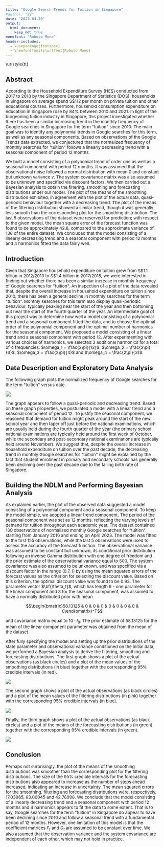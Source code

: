 ```yaml
---
title: "Google Search Trends for Tuition in Singapore"
#author: "Zy"
date: "2023-04-20"
output: 
  html_document:
    keep_md: true
monofont: "Roboto Mono"
header-includes:
  - \usepackage{fontspec}
  - \newfontfamily\urlfont{Roboto Mono}
---
```


<style type="text/css">
  body{
  font-size: 10pt;
}
</style>



\urlstyle{tt}

## Abstract

<!-- <style>pre {width: 600px; border: 0; display: inline; margin: 0; padding: 0; white-space: normal}</style> -->

According to the Household Expenditure Survey (HES) conducted from 2017 to 2018 by the Singapore Department of Statistics (DOS), households in Singapore on average spend S\$112 per month on private tuition and other educational courses. Furthermore, household consumption expenditure on education in Singapore rose by 84% between 2010 and 2021. In light of the burgeoning tuition industry in Singapore, this project investigated whether there has been a similar increasing trend in the monthly frequency of Google searches in Singapore for the term "tuition" since 2010. The main goal was to identify any polynomial trends in Google searches for this term, as well as any seasonal components. Based on observations of the Google Trends data extracted, we conjectured that the normalized frequency of monthly searches for "tuition" follows a linearly decreasing trend with a seasonal component of period 12 months. 

We built a model consisting of a polynomial trend of order one as well as a seasonal component with period 12 months. It was assumed that the observational noise followed a normal distribution with mean 0 and constant but unknown variance $v$. The system covariance matrix was also assumed to be unknown and specified via discount factors. We then carried out a Bayesian analysis to obtain the filtering, smoothing and forecasting distributions under our model. The plot of the means of the smoothing distribution exhibited, in agreement with the plot of the actual data, quasi-periodic behaviour together with a decreasing trend. The plot of the means of the filtering distribution showed a similar trend, though it was generally less smooth than the corresponding plot for the smoothing distribution. The last 5 observations of the dataset were reserved for prediction; with respect to the given model, the mean square error of the forecast function was found to be approximately 42.8, compared to the approximate variance of 136 of the entire dataset. We concluded that the model consisting of a linearly decreasing trend and a seasonal component with period 12 months and  4 harmonics fitted the data fairly well.  

## Introduction

Given that Singapore household expenditure on tuition grew from S$1.1 billion in 2012/2013 to S\$1.4 billion in 2017/2018, we were interested in finding out whether
there has been a similar increase in monthly frequency of Google searches for "tuition". An inspection of a plot of the data revealed that, despite the overall increase in household expenditure on tuition since 2010, there has been a general decline in monthly searches for the term "tuition". Monthly searches for this term also display quasi-periodic behaviour, typically peaking near the start of the year and then bottoming out near the start of the fourth quarter of the year. An intermediate goal of this project was to determine how well a model consisting of a polynomial trend and a seasonal component fitted the data, and to choose the optimal order of the polynomial component and the optimal number of harmonics for the seasonal component. We proposed a model consisting of a linear trend and a seasonal component with period 12.  After experimenting with various choices of harmonics, we selected 3 additional harmonics for a total of 4 frequencies: $\omega_1 = \frac{2\pi}{12}$, $\omega_2 = \frac{2\pi}{6}$, $\omega_3 = \frac{2\pi}{4}$ and $\omega_4 = \frac{2\pi}{3}$.            


## Data Description and Exploratory Data Analysis

The following graph plots the normalized frequency of Google searches for the term "tuition" versus date.



![](Google-Search-Trends-for-Tuition-in-Singapore_files/figure-html/unnamed-chunk-2-1.png)<!-- -->

The graph appears to follow a quasi-periodic and decreasing trend. Based on these graph properties, we postulated a model with a linear trend and a seasonal component of period 12. To justify the seasonal component, we reasoned that demand for tuition might peak around the start of the new school year and then taper off just before the national examinations, which are usually held during the fourth quarter of the year (the primary school national examinations are typically held around the first week of October, while the secondary and post-secondary national examinations are typically held around November). We suggest that, despite the overall increase in household expenditure on tuition over the past decade, the decreasing trend in monthly Google searches for "tuition" might be explained by the fact that student enrolment in primary and secondary schools has generally been declining over the past decade due to the falling birth rate of Singapore.      

## Building the NDLM and Performing Bayesian Analysis

As explained earlier, the plot of the observed data suggested a model consisting of a polynomial component and a seasonal component. To keep the model simple, we adopted a linear trend component. The period of the seasonal component was set as 12 months, reflecting the varying levels of demand for tuition throughout each academic year. The dataset contained 160 observations of normalized monthly Google searches for "tuition", starting from January 2010 and ending on April 2023. The model was fitted to the first 155 observations, while the last 5 observations were used to assess the accuracy of the forecast function. The observational variance was assumed to be constant but unknown, its conditional prior distribution following an inverse Gamma distribution with one degree of freedom and the prior estimate of the observational variance equal to 500. The system covariance was also assumed to be unknown, and was specified via a discount factor in the range $(0.7, 1]$ by using the mean squared errors of the forecast values as the criterion for selecting the discount value. Based on this criterion, the optimal discount value was found to be 0.93. The parameter vector $\bf{\theta_t}$, which has length 9 - one parameter for the linear component and 8 for the seasonal component, was assumed to have a normally distributed prior with mean 

$$\begin{bmatrix}58.13125 & 0 & 0 & 0 & 0 & 0 & 0 & 0 & 0\end{bmatrix}^T$$

and covariance matrix equal to $10\cdot I_9$. The prior estimate  of 58.13125 for the mean of the linear component parameter was obtained from the mean of the dataset.         



After fully specifying the model and setting up the prior distributions of the state parameter and observational variance conditioned on the initial data, we performed a Bayesian analysis to derive the filtering, smoothing and forecasting distributions. The first graph shows a plot of the actual observations (as black circles) and a plot of the mean values of the smoothing distributions (in blue) together with the corresponding 95% credible intervals (in red).

![](Google-Search-Trends-for-Tuition-in-Singapore_files/figure-html/chunk-two-1.png)<!-- -->

The second graph shows a plot of the actual observations (as black circles) and a plot of the mean values of the filtering distributions (in pink) together with the corresponding 95% credible intervals (in blue).

![](Google-Search-Trends-for-Tuition-in-Singapore_files/figure-html/unnamed-chunk-3-1.png)<!-- -->

Finally, the third graph shows a plot of the actual observations (as black circles) and a plot of the means of the forecasting distributions (in green) together with the corresponding 95% credible intervals (in green).  

![](Google-Search-Trends-for-Tuition-in-Singapore_files/figure-html/unnamed-chunk-4-1.png)<!-- -->

## Conclusion

Perhaps not surprisingly, the plot of the means of the smoothing distributions was smoother than the corresponding plot for the filtering distributions. The size of the 95% credible intervals for the forecasting distributions also appeared to increase as the number of steps ahead increased, indicating an increase in uncertainty. The mean squared errors for the smoothing, filtering and forecasting distributions were, respectively, 17.03985, 63.00045 and 42.76996. We conclude that the model consisting of a linearly decreasing trend and a seasonal component with period 12 months and  4 harmonics appears to fit the data to some extent. That is to say, Google searches for the term "tuition" in Singapore do appear to have been declining since 2010 and follow a seasonal trend with a fundamental period of 12 months. However, one limitation of this model is that the coefficient matrices $F_t$ and $G_t$ are assumed to be constant over time. We also assumed that the observation variance and the system covariance are independent of each other, which may not hold in practice.   
